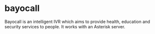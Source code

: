 bayocall
========

Bayocall is an intelligent IVR which aims to provide health, education and security services to people. It works with an Asterisk server. 
